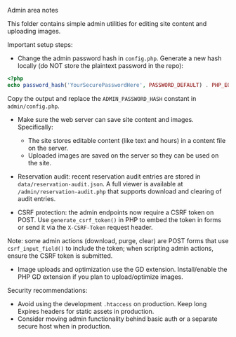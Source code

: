 Admin area notes

This folder contains simple admin utilities for editing site content and uploading images.

Important setup steps:

- Change the admin password hash in `config.php`.
  Generate a new hash locally (do NOT store the plaintext password in the repo):

```php
<?php
echo password_hash('YourSecurePasswordHere', PASSWORD_DEFAULT) . PHP_EOL;
```

Copy the output and replace the `ADMIN_PASSWORD_HASH` constant in `admin/config.php`.

 - Make sure the web server can save site content and images. Specifically:
   - The site stores editable content (like text and hours) in a content file on the server.
   - Uploaded images are saved on the server so they can be used on the site.

- Reservation audit: recent reservation audit entries are stored in `data/reservation-audit.json`. A full viewer is available at `/admin/reservation-audit.php` that supports download and clearing of audit entries.

- CSRF protection: the admin endpoints now require a CSRF token on POST. Use `generate_csrf_token()` in PHP to embed the token in forms or send it via the `X-CSRF-Token` request header.

Note: some admin actions (download, purge, clear) are POST forms that use `csrf_input_field()` to include the token; when scripting admin actions, ensure the CSRF token is submitted.

- Image uploads and optimization use the GD extension. Install/enable the PHP GD extension if you plan to upload/optimize images.

Security recommendations:
- Avoid using the development `.htaccess` on production. Keep long Expires headers for static assets in production.
- Consider moving admin functionality behind basic auth or a separate secure host when in production.
